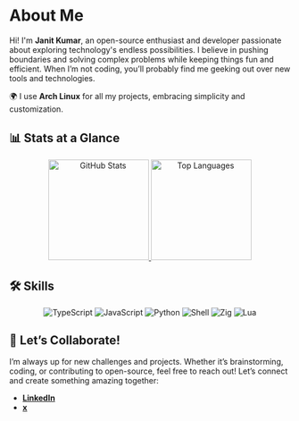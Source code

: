# About Me

Hi! I'm **Janit Kumar**, an open-source enthusiast and developer passionate about exploring technology's endless possibilities. I believe in pushing boundaries and solving complex problems while keeping things fun and efficient. When I’m not coding, you’ll probably find me geeking out over new tools and technologies.

🌍 I use **Arch Linux** for all my projects, embracing simplicity and customization.

## 📊 Stats at a Glance

<div align="center">
  <a href="https://github.com/vhyran">
    <img height="180em" src="https://github-readme-stats.vercel.app/api?username=vhyran&theme=transparent&hide_border=true" alt="GitHub Stats"/>
  </a>
  <a href="https://github.com/vhyran">
    <img height="180em" src="https://github-readme-stats.vercel.app/api/top-langs?username=vhyran&layout=compact&langs_count=10&card_width=320&theme=transparent&hide_border=true" alt="Top Languages"/>
  </a>
</div>

## 🛠️ Skills

<div align="center">
  <img src="https://img.shields.io/badge/TypeScript-3178C6?style=for-the-badge&logo=typescript&logoColor=ffffff" alt="TypeScript" />
  <img src="https://img.shields.io/badge/JavaScript-F7DF1E?style=for-the-badge&logo=javascript&logoColor=000000" alt="JavaScript" />
  <img src="https://img.shields.io/badge/Python-3776AB?style=for-the-badge&logo=python&logoColor=ffffff" alt="Python" />
  <img src="https://img.shields.io/badge/Shell-4EAA25?style=for-the-badge&logo=gnu-bash&logoColor=ffffff" alt="Shell" />
  <img src="https://img.shields.io/badge/Zig-F7A41D?style=for-the-badge&logo=zig&logoColor=ffffff" alt="Zig" />
  <img src="https://img.shields.io/badge/Lua-2C2D72?style=for-the-badge&logo=lua&logoColor=ffffff" alt="Lua" />
</div>

## 🤝 Let’s Collaborate!

I’m always up for new challenges and projects. Whether it’s brainstorming, coding, or contributing to open-source, feel free to reach out! Let’s connect and create something amazing together:

- [**LinkedIn**](https://www.linkedin.com/in/janit-k-6ba110264/)  
- [**x**](https://x.com/vhyran)  
